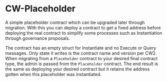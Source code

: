 # CW-Placeholder

A simple placeholder contract which can be upgraded later through migration. With this you can deploy a contract to get a fixed address before deploying the real contract to simplify some processes such as Instantiation through governance proposals. 

The contract has an empty struct for Instantiate and no Execute or Query messages.
Only state it writes is the contract name and version per CW2.
When migrating from a `Placeholder` contract to your desired final contract type, the admin is passed from the `Placeholder` contract.
The end result is the same as deploying your desired contract but it retains the address gotten when this placeholder was instantiated.
